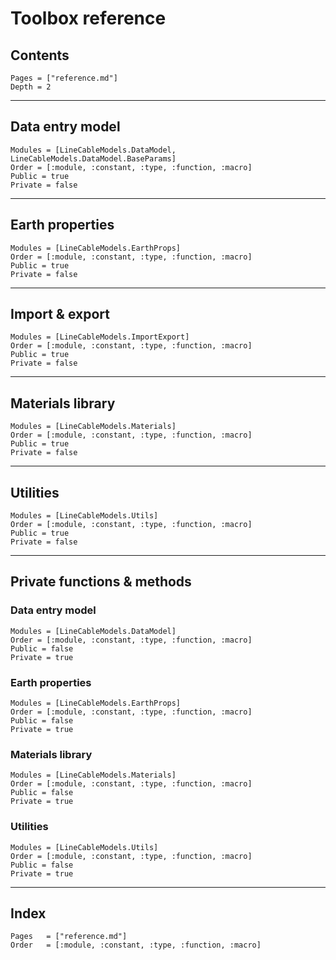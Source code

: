 # Toolbox reference

## Contents
```@contents
Pages = ["reference.md"]
Depth = 2
```

---

## Data entry model
```@autodocs
Modules = [LineCableModels.DataModel, LineCableModels.DataModel.BaseParams]
Order = [:module, :constant, :type, :function, :macro]
Public = true
Private = false
```

---

## Earth properties
```@autodocs
Modules = [LineCableModels.EarthProps]
Order = [:module, :constant, :type, :function, :macro]
Public = true
Private = false
```

---

## Import & export
```@autodocs
Modules = [LineCableModels.ImportExport]
Order = [:module, :constant, :type, :function, :macro]
Public = true
Private = false
```

---

## Materials library
```@autodocs
Modules = [LineCableModels.Materials]
Order = [:module, :constant, :type, :function, :macro]
Public = true
Private = false
```

---

## Utilities
```@autodocs
Modules = [LineCableModels.Utils]
Order = [:module, :constant, :type, :function, :macro]
Public = true
Private = false
```

---

## Private functions & methods

### Data entry model
```@autodocs
Modules = [LineCableModels.DataModel]
Order = [:module, :constant, :type, :function, :macro]
Public = false
Private = true
```

### Earth properties
```@autodocs
Modules = [LineCableModels.EarthProps]
Order = [:module, :constant, :type, :function, :macro]
Public = false
Private = true
```

### Materials library
```@autodocs
Modules = [LineCableModels.Materials]
Order = [:module, :constant, :type, :function, :macro]
Public = false
Private = true
```

### Utilities
```@autodocs
Modules = [LineCableModels.Utils]
Order = [:module, :constant, :type, :function, :macro]
Public = false
Private = true
```

---

## Index
```@index
Pages   = ["reference.md"]
Order   = [:module, :constant, :type, :function, :macro]
```